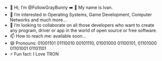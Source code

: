 

- 👋 Hi, I’m @FollowGrayBunny ➡️ 🐰 My name is Ivan.
- 👀 I’m interested in Operating Systems, Game Development, Computer Networks and much more...
- 💞️ I’m looking to collaborate on all those developers who want to create any program, driver or app in the world of open source or free software. 
- 📫 How to reach me: available soon...
- 😄 Pronouns: 01001101 01110010 00101110, 01001000 01100101, 01101000 01101001 01101101
- ⚡ Fun fact: I Love TRON

<!---
FollowGrayBunny/FollowGrayBunny is a ✨ special ✨ repository because its `README.md` (this file) appears on your GitHub profile.
You can click the Preview link to take a look at your changes.
--->
